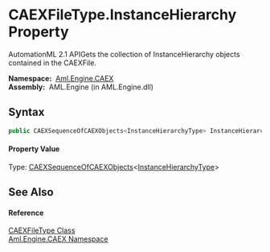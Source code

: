 CAEXFileType.InstanceHierarchy Property
=======================================
AutomationML 2.1 APIGets the collection of InstanceHierarchy objects contained in the CAEXFile.

  **Namespace:**  [Aml.Engine.CAEX][1]  
  **Assembly:**  AML.Engine (in AML.Engine.dll)

Syntax
------

```csharp
public CAEXSequenceOfCAEXObjects<InstanceHierarchyType> InstanceHierarchy { get; }
```

#### Property Value
Type: [CAEXSequenceOfCAEXObjects][2]&lt;[InstanceHierarchyType][3]>

See Also
--------

#### Reference
[CAEXFileType Class][4]  
[Aml.Engine.CAEX Namespace][1]  

[1]: ../README.md
[2]: ../CAEXSequenceOfCAEXObjects_1/README.md
[3]: ../InstanceHierarchyType/README.md
[4]: README.md
[5]: https://www.automationml.org
[6]: ../../icons/logoShade.png